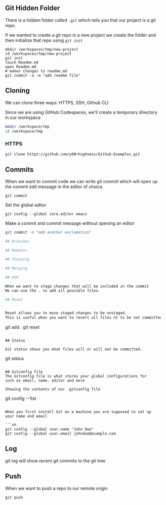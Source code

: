 
## Git Hidden Folder

There is a hidden folder called `.git` which tells you that our project is a git repo.

If we wanted to create a git repo in a new project we create the folder and then initialize that repo using `git init`

```
mkdir /workspaces/tmp/new-project
cd /workspaces/tmp/new-project
git init
touch Readme.md
open Readme.md
# makes changes to readme.md
git commit -a -m "add readme file"
```



## Cloning

We can clone three ways: HTTPS, SSH, Github CLI

Since we are using GitHub Codespaces, we'll create a temporary directory in our workspace

```sh
mkdir /workspace/tmp
cd /workspace/tmp
```

### HTTPS

```sh
git clone https://github.com/y00rhighness/Github-Examples.git
```

## Commits

When we want to commit code we can write git commit which will
open up the commit edit message in the editor of choice.

```
git commit
```

Set the global editor
```
git config --global core.editor emacs
```

Make a commit and commit message without opening an editor
```sh
git commit -m "add another exclamation"

## Branches

## Remotes

## Stashing

## Merging

## Add

When we want to stage changes that will be included in the commit
We can use the . to add all possible files.

## Reset


Reset allows you to move staged changes to be unstaged.
This is useful when you want to revert all files nt to be not committed

```
git add .
git reset
```

## Status

Git status shows you what files will or will not be committed.

```
git status
```

## Gitconfig file
The Gitconfig file is what stores your global configurations for
such as email, name, editor and more 

Showing the contents of our .gitconfig file
```
git config --1ist

```

When you first install Git on a machine you are supposed to set up 
your name and email

```sh
git config --global user.name "John Doe"
git config --global user.email johndoe@example.com
```

## Log

git log will show recent git commits to the git tree

## Push

When  we want to push a repo to our remote origin

```
git push
```
